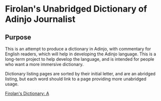 # Firolan's Unabridged Dictionary of Adinjo Journalist

## Purpose

This is an attempt to produce a dictionary in Adinjo, with commentary for English readers, which will help in developing the Adinjo language. This is a long-term project to help develop the language, and is intended for people who want a more immersive dictionary.

Dictionary listing pages are sorted by their initial letter, and are an abridged listing, but each word should link to a page providing more unabridged usage.

[Firolan's Dictionary: A](_archive/firolan/a/_firolan_a.md)

